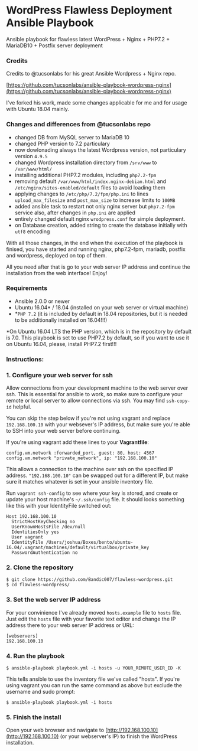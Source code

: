 # WordPress Flawless Deployment Ansible Playbook
Ansible playbook for flawless latest WordPress + Nginx + PHP7.2 + MariaDB10 + Postfix server deployment

### Credits
Credits to @tucsonlabs for his great Ansible Wordpress + Nginx repo.

[https://github.com/tucsonlabs/ansible-playbook-wordpress-nginx](https://github.com/tucsonlabs/ansible-playbook-wordpress-nginx)

I've forked his work, made some changes applicable for me and for usage with Ubuntu 18.04 mainly.

### Changes and differences from @tucsonlabs repo
 - changed DB from MySQL server to MariaDB 10
 - changed PHP version to 7.2 particulary
 - now dowlonading always the latest Wordpress version, not particulary version `4.9.5`
 - changed Wordpress installation directory from `/srv/www` to `/var/www/html/`
 - installing additional PHP7.2 modules, including `php7.2-fpm`
 - removing default `/var/www/html/index.nginx-debian.html` and `/etc/nginx/sites-enabled/default` files to avoid loading them
 - applying changes to `/etc/php/7.2/fpm/php.ini` to lines `upload_max_filesize` and `post_max_size` to increase limits to `100MB`
 - added ansible task to restart not only nginx server but `php7.2-fpm` service also, after changes in `php.ini` are applied
 - entirely changed default nginx `wrodpress.conf` for simple deployment.
 - on Database creation, added string to create the database initially with `utf8` encoding

With all those changes, in the end when the execution of the playbook is finised, you have started and running nginx, php7.2-fpm, mariadb, postfix and wordpress, deployed on top of them.

All you need after that is go to your web server IP address and continue the installation from the web interface!
Enjoy!

### Requirements
- Ansible 2.0.0 or newer
- Ubuntu 16.04* / 18.04 (installed on your web server or virtual machine)
- *`PHP 7.2` (it is included by default in 18.04 repositories, but it is needed to be additionally installed on 16.04!!!) 

*On Ubuntu 16.04 LTS the PHP version, which is in the repository by default is 7.0. This playbook is set to use PHP7.2 by default, so if you want to use it on Ubuntu 16.04, please, install PHP7.2 first!!!

### Instructions:

### 1. Configure your web server for ssh

Allow connections from your development machine to the web server over ssh. This is essential for ansible to work, so make sure to configure your remote or local server to allow connections via ssh. You may find `ssh-copy-id` helpful. 

You can skip the step below if you're not using vagrant and replace `192.168.100.10` with your websever's IP address, but make sure you're able to SSH into your web server before continuing.

If you're using vagrant add these lines to your **Vagrantfile**:

```
config.vm.network :forwarded_port, guest: 80, host: 4567
config.vm.network "private_network", ip: "192.168.100.10"
```

This allows a connection to the machine over ssh on the specified IP address. `"192.168.100.10"` can be swapped out for a different IP, but make sure it matches whatever is set in your ansible inventory file. 

Run `vagrant ssh-config` to see where your key is stored, and create or update your host machine's `~/.ssh/config` file. It should looks something like this with your IdentityFile switched out:

```
Host 192.168.100.10
  StrictHostKeyChecking no
  UserKnownHostsFile /dev/null
  IdentitiesOnly yes
  User vagrant
  IdentityFile /Users/joshua/Boxes/bento/ubuntu-16.04/.vagrant/machines/default/virtualbox/private_key
  PasswordAuthentication no
```

### 2. Clone the repository

```
$ git clone https://github.com/Bandic007/flawless-wordpress.git
$ cd flawless-wordpress/
```

### 3. Set the web server IP address

For your convinience I've already moved `hosts.example`  file to `hosts` file.
Just edit the `hosts` file with your favorite text editor and change the IP address there to your web server IP address or URL:

```
[webservers]
192.168.100.10
```

### 4. Run the playbook

```
$ ansible-playbook playbook.yml -i hosts -u YOUR_REMOTE_USER_ID -K
```

This tells ansible to use the inventory file we've called "hosts". If you're using vagrant you can run the same command as above but exclude the username and sudo prompt:

```
$ ansible-playbook playbook.yml -i hosts
```

### 5. Finish the install

Open your web browser and navigate to [http://192.168.100.10](http://192.168.100.10) (or your webserver's IP) to finish the WordPress installation.
